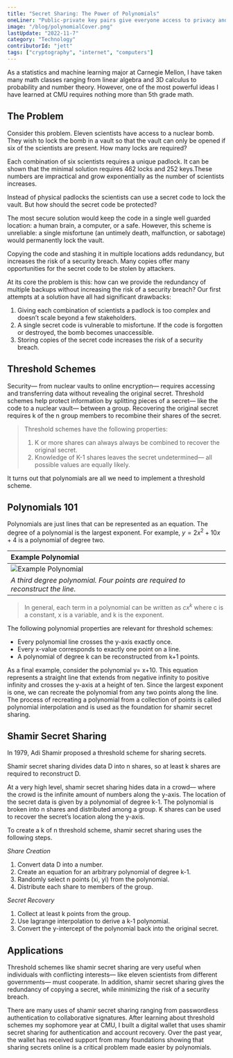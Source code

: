 ```yaml
---
title: "Secret Sharing: The Power of Polynomials"
oneLiner: "Public-private key pairs give everyone access to privacy and ownership."
image: "/blog/polynomialCover.png"
lastUpdate: "2022-11-7"
category: "Technology"
contributorId: "jett"
tags: ["cryptography", "internet", "computers"]
---
```


As a statistics and machine learning major at Carnegie Mellon, I have taken many math classes ranging from linear algebra and 3D calculus to probability and number theory. However, one of the most powerful ideas I have learned at CMU requires nothing more than 5th grade math.

## The Problem

Consider this problem. Eleven scientists have access to a nuclear bomb. They wish to lock the bomb in a vault so that the vault can only be opened if six of the scientists are present. How many locks are required?

Each combination of six scientists requires a unique padlock. It can be shown that the minimal solution requires 462 locks and 252 keys.These numbers are impractical and grow exponentially as the number of scientists increases.

Instead of physical padlocks the scientists can use a secret code to lock the vault. But how should the secret code be protected?

The most secure solution would keep the code in a single well guarded location: a human brain, a computer, or a safe. However, this scheme is unreliable: a single misfortune (an untimely death, malfunction, or sabotage) would permanently lock the vault.

Copying the code and stashing it in multiple locations adds redundancy, but increases the risk of a security breach. Many copies offer many opportunities for the secret code to be stolen by attackers.

At its core the problem is this: how can we provide the redundancy of multiple backups without increasing the risk of a security breach? Our first attempts at a solution have all had significant drawbacks:

1. Giving each combination of scientists a padlock is too complex and doesn’t scale beyond a few stakeholders.
2. A single secret code is vulnerable to misfortune. If the code is forgotten or destroyed, the bomb becomes unaccessible.
3. Storing copies of the secret code increases the risk of a security breach.

## Threshold Schemes

Security— from nuclear vaults to online encryption— requires accessing and transferring data without revealing the original secret. Threshold schemes help protect information by splitting pieces of a secret— like the code to a nuclear vault— between a group. Recovering the original secret requires k of the n group members to recombine their shares of the secret.

> Threshold schemes have the following properties:
>
> 1. K or more shares can always always be combined to recover the original secret.
> 2. Knowledge of K-1 shares leaves the secret undetermined— all possible values are equally likely.

It turns out that polynomials are all we need to implement a threshold scheme.

## Polynomials 101

Polynomials are just lines that can be represented as an equation. The degree of a polynomial is the largest exponent. For example, $y=2x^2+10x+4$ is a polynomial of degree two.

| **Example Polynomial**                                                         |
| :----------------------------------------------------------------------------- |
| ![Example Polynomial](/blog/polynomial.png)                                    |
| _A third degree polynomial. Four points are required to reconstruct the line._ |

> In general, each term in a polynomial can be written as $cx^k$ where c is a constant, x is a variable, and k is the exponent.

The following polynomial properties are relevant for threshold schemes:

- Every polynomial line crosses the y-axis exactly once.
- Every x-value corresponds to exactly one point on a line.
- A polynomial of degree k can be reconstructed from k+1 points.

As a final example, consider the polynomial y= x+10. This equation represents a straight line that extends from negative infinity to positive infinity and crosses the y-axis at a height of ten. Since the largest exponent is one, we can recreate the polynomial from any two points along the line. The process of recreating a polynomial from a collection of points is called polynomial interpolation and is used as the foundation for shamir secret sharing.

## Shamir Secret Sharing

In 1979, Adi Shamir proposed a threshold scheme for sharing secrets.

Shamir secret sharing divides data D into n shares, so at least k shares are required to reconstruct D.

At a very high level, shamir secret sharing hides data in a crowd— where the crowd is the infinite amount of numbers along the y-axis. The location of the secret data is given by a polynomial of degree k-1. The polynomial is broken into n shares and distributed among a group. K shares can be used to recover the secret’s location along the y-axis.

To create a k of n threshold scheme, shamir secret sharing uses the following steps.

_Share Creation_

1. Convert data D into a number.
2. Create an equation for an arbitrary polynomial of degree k-1.
3. Randomly select n points (xi, yi) from the polynomial.
4. Distribute each share to members of the group.

_Secret Recovery_

1. Collect at least k points from the group.
2. Use lagrange interpolation to derive a k-1 polynomial.
3. Convert the y-intercept of the polynomial back into the original secret.

## Applications

Threshold schemes like shamir secret sharing are very useful when individuals with conflicting interests— like eleven scientists from different governments— must cooperate. In addition, shamir secret sharing gives the redundancy of copying a secret, while minimizing the risk of a security breach.

There are many uses of shamir secret sharing ranging from passwordless authentication to collaborative signatures. After learning about threshold schemes my sophomore year at CMU, I built a digital wallet that uses shamir secret sharing for authentication and account recovery. Over the past year, the wallet has received support from many foundations showing that sharing secrets online is a critical problem made easier by polynomials.

